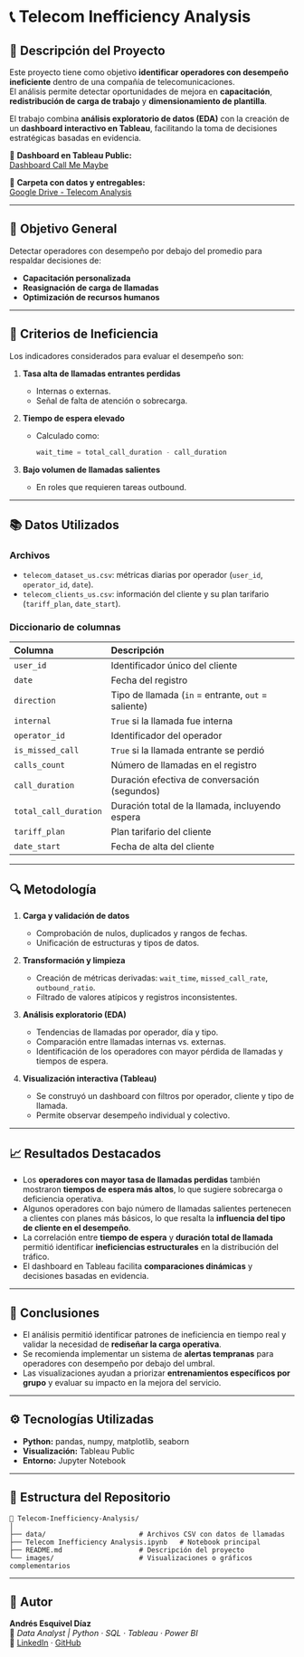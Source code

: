 # 📞 Telecom Inefficiency Analysis

## 🎯 Descripción del Proyecto
Este proyecto tiene como objetivo **identificar operadores con desempeño ineficiente** dentro de una compañía de telecomunicaciones.  
El análisis permite detectar oportunidades de mejora en **capacitación**, **redistribución de carga de trabajo** y **dimensionamiento de plantilla**.

El trabajo combina **análisis exploratorio de datos (EDA)** con la creación de un **dashboard interactivo en Tableau**, facilitando la toma de decisiones estratégicas basadas en evidencia.

🔗 **Dashboard en Tableau Public:**  
[Dashboard Call Me Maybe](https://public.tableau.com/app/profile/andres.esquivel7728/viz/Dashboard-LlamadasCallMeMaybe/DashboardLlamadasCallMeMaybe?publish=yes)

📂 **Carpeta con datos y entregables:**  
[Google Drive - Telecom Analysis](https://drive.google.com/drive/folders/10AzsaG4r9RNzZtQdPYJ-TR46czblzL8c?usp=sharing)

---

## 🧩 Objetivo General
Detectar operadores con desempeño por debajo del promedio para respaldar decisiones de:
- **Capacitación personalizada**
- **Reasignación de carga de llamadas**
- **Optimización de recursos humanos**

---

## 🚨 Criterios de Ineficiencia
Los indicadores considerados para evaluar el desempeño son:

1. **Tasa alta de llamadas entrantes perdidas**  
   - Internas o externas.  
   - Señal de falta de atención o sobrecarga.

2. **Tiempo de espera elevado**  
   - Calculado como:  
     ```python
     wait_time = total_call_duration - call_duration
     ```

3. **Bajo volumen de llamadas salientes**  
   - En roles que requieren tareas outbound.

---

## 📚 Datos Utilizados

### Archivos
- `telecom_dataset_us.csv`: métricas diarias por operador (`user_id`, `operator_id`, `date`).  
- `telecom_clients_us.csv`: información del cliente y su plan tarifario (`tariff_plan`, `date_start`).

### Diccionario de columnas
| Columna | Descripción |
|:--|:--|
| `user_id` | Identificador único del cliente |
| `date` | Fecha del registro |
| `direction` | Tipo de llamada (`in` = entrante, `out` = saliente) |
| `internal` | `True` si la llamada fue interna |
| `operator_id` | Identificador del operador |
| `is_missed_call` | `True` si la llamada entrante se perdió |
| `calls_count` | Número de llamadas en el registro |
| `call_duration` | Duración efectiva de conversación (segundos) |
| `total_call_duration` | Duración total de la llamada, incluyendo espera |
| `tariff_plan` | Plan tarifario del cliente |
| `date_start` | Fecha de alta del cliente |

---

## 🔍 Metodología

1. **Carga y validación de datos**  
   - Comprobación de nulos, duplicados y rangos de fechas.  
   - Unificación de estructuras y tipos de datos.  

2. **Transformación y limpieza**  
   - Creación de métricas derivadas: `wait_time`, `missed_call_rate`, `outbound_ratio`.  
   - Filtrado de valores atípicos y registros inconsistentes.  

3. **Análisis exploratorio (EDA)**  
   - Tendencias de llamadas por operador, día y tipo.  
   - Comparación entre llamadas internas vs. externas.  
   - Identificación de los operadores con mayor pérdida de llamadas y tiempos de espera.  

4. **Visualización interactiva (Tableau)**  
   - Se construyó un dashboard con filtros por operador, cliente y tipo de llamada.  
   - Permite observar desempeño individual y colectivo.  

---

## 📈 Resultados Destacados
- Los **operadores con mayor tasa de llamadas perdidas** también mostraron **tiempos de espera más altos**, lo que sugiere sobrecarga o deficiencia operativa.  
- Algunos operadores con bajo número de llamadas salientes pertenecen a clientes con planes más básicos, lo que resalta la **influencia del tipo de cliente en el desempeño**.  
- La correlación entre **tiempo de espera** y **duración total de llamada** permitió identificar **ineficiencias estructurales** en la distribución del tráfico.  
- El dashboard en Tableau facilita **comparaciones dinámicas** y decisiones basadas en evidencia.

---

## 🧠 Conclusiones
- El análisis permitió identificar patrones de ineficiencia en tiempo real y validar la necesidad de **rediseñar la carga operativa**.  
- Se recomienda implementar un sistema de **alertas tempranas** para operadores con desempeño por debajo del umbral.  
- Las visualizaciones ayudan a priorizar **entrenamientos específicos por grupo** y evaluar su impacto en la mejora del servicio.

---

## ⚙️ Tecnologías Utilizadas
- **Python:** pandas, numpy, matplotlib, seaborn  
- **Visualización:** Tableau Public  
- **Entorno:** Jupyter Notebook  

---

## 📂 Estructura del Repositorio
```
📁 Telecom-Inefficiency-Analysis/
│
├── data/                       # Archivos CSV con datos de llamadas
├── Telecom Inefficiency Analysis.ipynb   # Notebook principal
├── README.md                   # Descripción del proyecto
└── images/                     # Visualizaciones o gráficos complementarios
```

---

## 👤 Autor
**Andrés Esquivel Díaz**  
📍 *Data Analyst | Python · SQL · Tableau · Power BI*  
🔗 [LinkedIn](https://www.linkedin.com/in/andres-esquivel-diaz-08691337) · [GitHub](https://github.com/aesquivel91)
